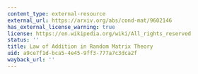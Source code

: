```yaml
---
content_type: external-resource
external_url: https://arxiv.org/abs/cond-mat/9602146
has_external_license_warning: true
license: https://en.wikipedia.org/wiki/All_rights_reserved
status: ''
title: Law of Addition in Random Matrix Theory
uid: a9ce7f1d-bca5-4e45-9ff3-777a7c3dca2f
wayback_url: ''
---
```

